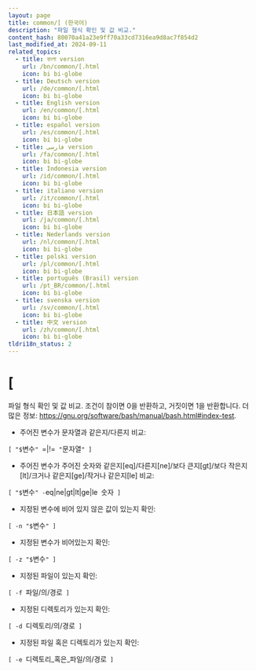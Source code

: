 ```yaml
---
layout: page
title: common/[ (한국어)
description: "파일 형식 확인 및 값 비교."
content_hash: 80070a41a23e9ff70a33cd7316ea9d8ac7f854d2
last_modified_at: 2024-09-11
related_topics:
  - title: বাংলা version
    url: /bn/common/[.html
    icon: bi bi-globe
  - title: Deutsch version
    url: /de/common/[.html
    icon: bi bi-globe
  - title: English version
    url: /en/common/[.html
    icon: bi bi-globe
  - title: español version
    url: /es/common/[.html
    icon: bi bi-globe
  - title: فارسی version
    url: /fa/common/[.html
    icon: bi bi-globe
  - title: Indonesia version
    url: /id/common/[.html
    icon: bi bi-globe
  - title: italiano version
    url: /it/common/[.html
    icon: bi bi-globe
  - title: 日本語 version
    url: /ja/common/[.html
    icon: bi bi-globe
  - title: Nederlands version
    url: /nl/common/[.html
    icon: bi bi-globe
  - title: polski version
    url: /pl/common/[.html
    icon: bi bi-globe
  - title: português (Brasil) version
    url: /pt_BR/common/[.html
    icon: bi bi-globe
  - title: svenska version
    url: /sv/common/[.html
    icon: bi bi-globe
  - title: 中文 version
    url: /zh/common/[.html
    icon: bi bi-globe
tldri18n_status: 2
---
```

# [

파일 형식 확인 및 값 비교.
조건이 참이면 0을 반환하고, 거짓이면 1을 반환합니다.
더 많은 정보: <https://gnu.org/software/bash/manual/bash.html#index-test>.

- 주어진 변수가 문자열과 같은지/다른지 비교:

`[ "$`<span class="tldr-var badge badge-pill bg-dark-lm bg-white-dm text-white-lm text-dark-dm font-weight-bold">변수</span>`" `<span class="tldr-var badge badge-pill bg-dark-lm bg-white-dm text-white-lm text-dark-dm font-weight-bold">=|!=</span>` "`<span class="tldr-var badge badge-pill bg-dark-lm bg-white-dm text-white-lm text-dark-dm font-weight-bold">문자열</span>`" ]`

- 주어진 변수가 주어진 숫자와 같은지[eq]/다른지[ne]/보다 큰지[gt]/보다 작은지[lt]/크거나 같은지[ge]/작거나 같은지[le] 비교:

`[ "$`<span class="tldr-var badge badge-pill bg-dark-lm bg-white-dm text-white-lm text-dark-dm font-weight-bold">변수</span>`" -`<span class="tldr-var badge badge-pill bg-dark-lm bg-white-dm text-white-lm text-dark-dm font-weight-bold">eq|ne|gt|lt|ge|le</span>` `<span class="tldr-var badge badge-pill bg-dark-lm bg-white-dm text-white-lm text-dark-dm font-weight-bold">숫자</span>` ]`

- 지정된 변수에 비어 있지 않은 값이 있는지 확인:

`[ -n "$`<span class="tldr-var badge badge-pill bg-dark-lm bg-white-dm text-white-lm text-dark-dm font-weight-bold">변수</span>`" ]`

- 지정된 변수가 비어있는지 확인:

`[ -z "$`<span class="tldr-var badge badge-pill bg-dark-lm bg-white-dm text-white-lm text-dark-dm font-weight-bold">변수</span>`" ]`

- 지정된 파일이 있는지 확인:

`[ -f `<span class="tldr-var badge badge-pill bg-dark-lm bg-white-dm text-white-lm text-dark-dm font-weight-bold">파일/의/경로</span>` ]`

- 지정된 디렉토리가 있는지 확인:

`[ -d `<span class="tldr-var badge badge-pill bg-dark-lm bg-white-dm text-white-lm text-dark-dm font-weight-bold">디렉토리/의/경로</span>` ]`

- 지정된 파일 혹은 디렉토리가 있는지 확인:

`[ -e `<span class="tldr-var badge badge-pill bg-dark-lm bg-white-dm text-white-lm text-dark-dm font-weight-bold">디렉토리_혹은_파일/의/경로</span>` ]`
